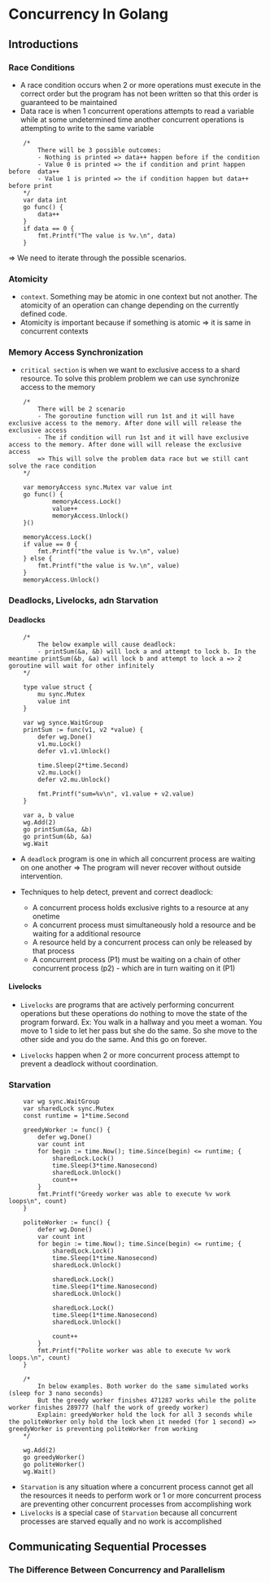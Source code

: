 # Concurrency In Golang

## Introductions

### Race Conditions

- A race condition occurs when 2 or more operations must execute in the correct order but the program has not been written so that this order is guaranteed to be maintained
- Data race is when 1 concurrent operations attempts to read a variable while at some undetermined time another concurrent operations is attempting to write to the same variable

```golang
    /*
        There will be 3 possible outcomes:
        - Nothing is printed => data++ happen before if the condition
        - Value 0 is printed => the if condition and print happen before  data++
        - Value 1 is printed => the if condition happen but data++ before print
    */
    var data int
    go func() {
        data++
    }
    if data == 0 {
        fmt.Printf("The value is %v.\n", data)
    }
```

=> We need to iterate through the possible scenarios.

### Atomicity

- `context`. Something may be atomic in one context but not another. The atomicity of an operation can change depending on the currently defined code.
- Atomicity is important because if something is atomic => it is same in concurrent contexts

### Memory Access Synchronization

- `critical section` is when we want to exclusive access to a shard resource. To solve this problem problem we can use synchronize access to the memory

```golang
    /*
        There will be 2 scenario
        - The goroutine function will run 1st and it will have exclusive access to the memory. After done will will release the exclusive access
        - The if condition will run 1st and it will have exclusive access to the memory. After done will will release the exclusive access
        => This will solve the problem data race but we still cant solve the race condition
    */

    var memoryAccess sync.Mutex var value int
    go func() {
            memoryAccess.Lock()
            value++
            memoryAccess.Unlock()
    }()

    memoryAccess.Lock()
    if value == 0 {
        fmt.Printf("the value is %v.\n", value)
    } else {
        fmt.Printf("the value is %v.\n", value)
    }
    memoryAccess.Unlock()
```

### Deadlocks, Livelocks, adn Starvation

#### Deadlocks

```golang
    /*
        The below example will cause deadlock:
        - printSum(&a, &b) will lock a and attempt to lock b. In the meantime printSum(&b, &a) will lock b and attempt to lock a => 2 goroutine will wait for other infinitely
    */

    type value struct {
        mu sync.Mutex
        value int
    }

    var wg synce.WaitGroup
    printSum := func(v1, v2 *value) {
        defer wg.Done()
        v1.mu.Lock()
        defer v1.v1.Unlock()

        time.Sleep(2*time.Second)
        v2.mu.Lock()
        defer v2.mu.Unlock()

        fmt.Printf("sum=%v\n", v1.value + v2.value)
    }

    var a, b value
    wg.Add(2)
    go printSum(&a, &b)
    go printSum(&b, &a)
    wg.Wait
```

- A `deadlock` program is one in which all concurrent process are waiting on one another => The program will never recover without outside intervention.

- Techniques to help detect, prevent and correct deadlock:
  - A concurrent process holds exclusive rights to a resource at any onetime
  - A concurrent process must simultaneously hold a resource and be waiting for a additional resource
  - A resource held by a concurrent process can only be released by that process
  - A concurrent process (P1) must be waiting on a chain of other concurrent process (p2) - which are in turn waiting on it (P1)

#### Livelocks

- `Livelocks` are programs that are actively performing concurrent operations but these operations do nothing to move the state of the program forward.
  Ex: You walk in a hallway and you meet a woman. You move to 1 side to let her pass but she do the same. So she move to the other side and you do the same. And this go on forever.

- `Livelocks` happen when 2 or more concurrent process attempt to prevent a deadlock without coordination.

### Starvation

```golang
    var wg sync.WaitGroup
    var sharedLock sync.Mutex
    const runtime = 1*time.Second

    greedyWorker := func() {
        defer wg.Done()
        var count int
        for begin := time.Now(); time.Since(begin) <= runtime; {
            sharedLock.Lock()
            time.Sleep(3*time.Nanosecond)
            sharedLock.Unlock()
            count++
        }
        fmt.Printf("Greedy worker was able to execute %v work loops\n", count)
    }

    politeWorker := func() {
        defer wg.Done()
        var count int
        for begin := time.Now(); time.Since(begin) <= runtime; {
            sharedLock.Lock()
            time.Sleep(1*time.Nanosecond)
            sharedLock.Unlock()

            sharedLock.Lock()
            time.Sleep(1*time.Nanosecond)
            sharedLock.Unlock()

            sharedLock.Lock()
            time.Sleep(1*time.Nanosecond)
            sharedLock.Unlock()

            count++
        }
        fmt.Printf("Polite worker was able to execute %v work loops.\n", count)
    }

    /*
        In below examples. Both worker do the same simulated works (sleep for 3 nano seconds)
        But the greedy worker finishes 471287 works while the polite worker finishes 289777 (half the work of greedy worker)
        Explain: greedyWorker hold the lock for all 3 seconds while the politeWorker only hold the lock when it needed (for 1 second) => greedyWorker is preventing politeWorker from working
    */

    wg.Add(2)
    go greedyWorker()
    go politeWorker()
    wg.Wait()
```

- `Starvation` is any situation where a concurrent process cannot get all the resources it needs to perform work or 1 or more concurrent process are preventing other concurrent processes from accomplishing work
- `Livelocks` is a special case of `Starvation` because all concurrent processes are starved equally and no work is accomplished

## Communicating Sequential Processes

### The Difference Between Concurrency and Parallelism
